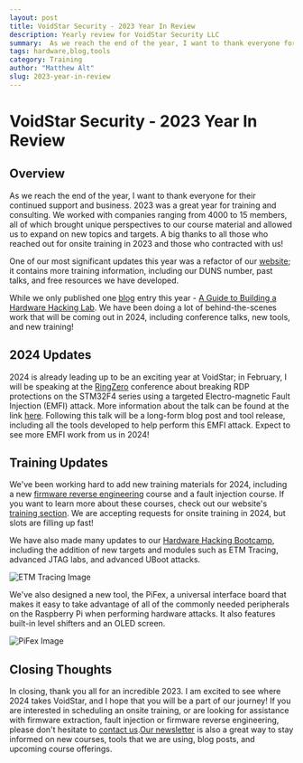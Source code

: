 ```yaml
---
layout: post
title: VoidStar Security - 2023 Year In Review
description: Yearly review for VoidStar Security LLC
summary:  As we reach the end of the year, I want to thank everyone for their continued support and business. 2023 was a great year for training and consulting. We worked with companies ranging from 4000 to 15 members, all of which brought unique perspectives to our course material and allowed us to expand on new topics and targets. A big thanks to all those who reached out for onsite training in 2023 and those who contracted with us! 
tags: hardware,blog,tools
category: Training
author: "Matthew Alt"
slug: 2023-year-in-review
---
```


# VoidStar Security - 2023 Year In Review 

## Overview

As we reach the end of the year, I want to thank everyone for their continued support and business. 2023 was a great year for training and consulting. We worked with companies ranging from 4000 to 15 members, all of which brought unique perspectives to our course material and allowed us to expand on new topics and targets. A big thanks to all those who reached out for onsite training in 2023 and those who contracted with us! 

One of our most significant updates this year was a refactor of our [website](https://voidstarsec.com); it contains more training information, including our DUNS number, past talks, and free resources we have developed. 

While we only published one [blog](https://voidstarsec.com/blog) entry this year - [A Guide to Building a Hardware Hacking Lab](https://voidstarsec.com/hw-hacking-lab/). We have been doing a lot of behind-the-scenes work that will be coming out in 2024, including conference talks, new tools, and new training!

## 2024 Updates

2024 is already leading up to be an exciting year at VoidStar; in February, I will be speaking at the [RingZero](https://ringzer0.training/) conference about breaking RDP protections on the STM32F4 series using a targeted Electro-magnetic Fault Injection (EMFI) attack. More information about the talk can be found at the link [here](https://ringzer0.training/sessions/glitching-in-3d-low-cost-emfi-attacks.html). Following this talk will be a long-form blog post and tool release, including all the tools developed to help perform this EMFI attack. Expect to see more EMFI work from us in 2024!

## Training Updates

We've been working hard to add new training materials for 2024, including a new [firmware reverse engineering](https://voidstarsec.com/syllabi/VSS_FAF_Syllabus.pdf) course and a fault injection course. If you want to learn more about these courses, check out our website's [training section](https://voidstarsec.com/#training). We are accepting requests for onsite training in 2024, but slots are filling up fast!

We have also made many updates to our [Hardware Hacking Bootcamp](https://voidstarsec.com/syllabi/VSS_HHB_Syllabus.pdf), including the addition of new targets and modules such as ETM Tracing, advanced JTAG labs, and advanced UBoot attacks. 

![ETM Tracing Image](https://voidstarsec.com/blog/assets/images/etm.jpeg)

We've also designed a new tool, the PiFex, a universal interface board that makes it easy to take advantage of all of the commonly needed peripherals on the Raspberry Pi when performing hardware attacks. It also features built-in level shifters and an OLED screen. 

![PiFex Image](https://voidstarsec.com/blog/assets/images/VSS_2023.jpg)

## Closing Thoughts

In closing, thank you all for an incredible 2023. I am excited to see where 2024 takes VoidStar, and I hope that you will be a part of our journey! If you are interested in scheduling an onsite training, or are looking for assistance with firmware extraction, fault injection or firmware reverse engineering, please don't hesitate to [contact us](https://voidstarsec.com/#contact).[Our newsletter](http://eepurl.com/hSl31f) is also a great way to stay informed on new courses, tools that we are using, blog posts, and upcoming course offerings. 
